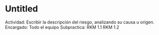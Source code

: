 # Untitled

Actividad: Escribir la descripción del riesgo, analizando su causa u origen.
Encargado: Todo el equipo
Subpractica: RKM 1.1
RKM 1.2